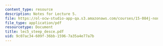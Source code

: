 ```yaml
---
content_type: resource
description: Notes for Lecture 5.
file: https://ol-ocw-studio-app-qa.s3.amazonaws.com/courses/15-084j-nonlinear-programming-spring-2004/9c07ac34609f36bb15967a35a4e77a7b_lec5_steep_desce.pdf
file_type: application/pdf
resourcetype: Document
title: lec5_steep_desce.pdf
uid: 9c07ac34-609f-36bb-1596-7a35a4e77a7b
---
```

